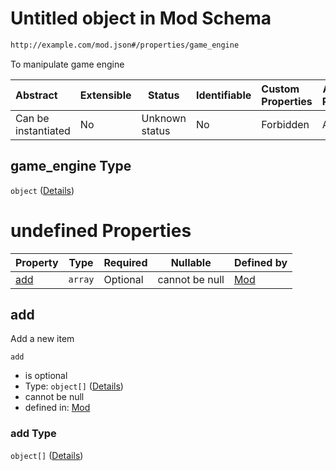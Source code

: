 # Untitled object in Mod Schema

```txt
http://example.com/mod.json#/properties/game_engine
```

To manipulate game engine


| Abstract            | Extensible | Status         | Identifiable | Custom Properties | Additional Properties | Access Restrictions | Defined In                                                                 |
| :------------------ | ---------- | -------------- | ------------ | :---------------- | --------------------- | ------------------- | -------------------------------------------------------------------------- |
| Can be instantiated | No         | Unknown status | No           | Forbidden         | Allowed               | none                | [generic.schema.json\*](../out/generic.schema.json "open original schema") |

## game_engine Type

`object` ([Details](generic-properties-game_engine.md))

# undefined Properties

| Property    | Type    | Required | Nullable       | Defined by                                                                                                                        |
| :---------- | ------- | -------- | -------------- | :-------------------------------------------------------------------------------------------------------------------------------- |
| [add](#add) | `array` | Optional | cannot be null | [Mod](generic-properties-game_engine-properties-add.md "http&#x3A;//example.com/mod.json#/properties/game_engine/properties/add") |

## add

Add a new item


`add`

-   is optional
-   Type: `object[]` ([Details](generic-properties-game_engine-properties-add-items.md))
-   cannot be null
-   defined in: [Mod](generic-properties-game_engine-properties-add.md "http&#x3A;//example.com/mod.json#/properties/game_engine/properties/add")

### add Type

`object[]` ([Details](generic-properties-game_engine-properties-add-items.md))
